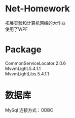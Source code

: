 # Net-Homework
拓展实验和计算机网络的大作业<br>
使用了WPF
# Package
CommonServiceLocator.2.0.6<br>
MvvmLight.5.4.1.1<br>
MvvmLightLibs.5.4.1.1<br>
# 数据库
MySql
连接方式：ODBC
